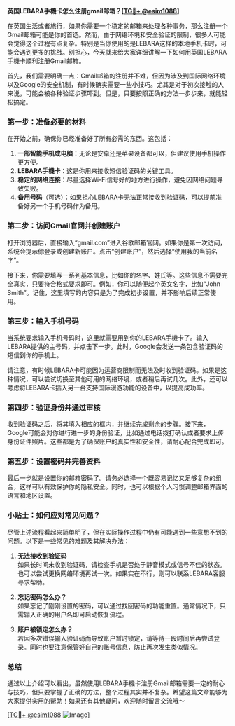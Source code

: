 **英国LEBARA手機卡怎么注册gmail邮箱？[[TG💪+ @esim1088](https://t.me/s/esim1088)]**

在英国生活或者旅行，如果你需要一个稳定的邮箱来处理各种事务，那么注册一个Gmail邮箱可能是你的首选。然而，由于网络环境和安全验证的限制，很多人可能会觉得这个过程有点复杂。特别是当你使用的是LEBARA这样的本地手机卡时，可能会遇到更多的挑战。别担心，今天就来给大家详细讲解一下如何用英国LEBARA手機卡顺利注册Gmail邮箱。

首先，我们需要明确一点：Gmail邮箱的注册并不难，但因为涉及到国际网络环境以及Google的安全机制，有时候确实需要一些小技巧。尤其是对于初次接触的人来说，可能会被各种验证步骤吓到。但是，只要按照正确的方法一步步来，就能轻松搞定。

### 第一步：准备必要的材料

在开始之前，确保你已经准备好了所有必需的东西。这包括：

1. **一部智能手机或电脑**：无论是安卓还是苹果设备都可以，但建议使用手机操作更方便。
2. **LEBARA手機卡**：这是你用来接收短信验证码的关键工具。
3. **稳定的网络连接**：尽量选择Wi-Fi信号好的地方进行操作，避免因网络问题导致失败。
4. **备用号码**（可选）：如果担心LEBARA卡无法正常接收到验证码，可以提前准备好另一个手机号码作为备用。

### 第二步：访问Gmail官网并创建账户

打开浏览器后，直接输入“gmail.com”进入谷歌邮箱官网。如果你是第一次访问，系统会提示你登录或创建新账户。点击“创建账户”，然后选择“使用我的当前名字”。

接下来，你需要填写一系列基本信息，比如你的名字、姓氏等。这些信息不需要完全真实，只要符合格式要求即可。例如，你可以随便起个英文名字，比如“John Smith”。记住，这里填写的内容只是为了完成初步设置，并不影响后续正常使用。

### 第三步：输入手机号码

当系统要求输入手机号码时，这里就需要用到你的LEBARA手機卡了。输入LEBARA提供的主号码，并点击下一步。此时，Google会发送一条包含验证码的短信到你的手机上。

请注意，有时候LEBARA卡可能因为运营商限制而无法及时收到验证码。如果是这种情况，可以尝试切换至其他可用的网络环境，或者稍后再试几次。此外，还可以考虑将LEBARA卡插入另一台支持国际漫游功能的设备中，以提高成功率。

### 第四步：验证身份并通过审核

收到验证码之后，将其填入相应的框内，并继续完成剩余的步骤。接下来，Google可能会对你进行进一步的身份验证，比如通过电话拨打确认或者要求上传身份证件照片。这些都是为了确保账户的真实性和安全性，请耐心配合完成即可。

### 第五步：设置密码并完善资料

最后一步就是设置你的邮箱密码了。请务必选择一个既容易记忆又足够复杂的组合，这样可以有效保护你的隐私安全。同时，也可以根据个人习惯调整邮箱界面的语言和地区设置。

### 小贴士：如何应对常见问题？

尽管上述流程看起来简单明了，但在实际操作过程中仍有可能遇到一些意想不到的问题。以下是一些常见的难题及其解决办法：

1. **无法接收到验证码**  
   如果长时间未收到验证码，请检查手机是否处于静音模式或信号不佳的状态。也可以尝试更换网络环境再试一次。如果实在不行，则可以联系LEBARA客服寻求帮助。

2. **忘记密码怎么办？**  
   如果忘记了刚刚设置的密码，可以通过找回密码的功能重置。通常情况下，只需输入正确的用户名即可启动恢复流程。

3. **账户被锁定怎么办？**  
   若因多次错误输入验证码而导致账户暂时锁定，请等待一段时间后再尝试登录。同时也要注意保管好自己的账号信息，防止再次发生类似情况。

### 总结

通过以上介绍可以看出，虽然使用LEBARA手機卡注册Gmail邮箱需要一定的耐心与技巧，但只要掌握了正确的方法，整个过程其实并不复杂。希望这篇文章能够为大家提供实用的帮助！如果还有其他疑问，欢迎随时留言交流哦～ 

[[TG💪+ @esim1088](https://t.me/s/esim1088) ![Image](https://i.postimg.cc/4NQfJmqS/Snipaste-2025-05-13-00-14-12.png)]